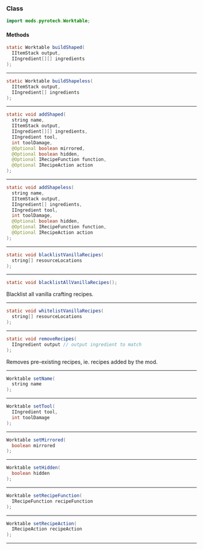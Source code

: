 
### Class

```java
import mods.pyrotech.Worktable;
```

#### Methods

```java
static Worktable buildShaped(
  IItemStack output,         
  IIngredient[][] ingredients
);
```


---


```java
static Worktable buildShapeless(
  IItemStack output,       
  IIngredient[] ingredients
);
```


---


```java
static void addShaped(
  string name,                       
  IItemStack output,                 
  IIngredient[][] ingredients,       
  IIngredient tool,                  
  int toolDamage,                    
  @Optional boolean mirrored,        
  @Optional boolean hidden,          
  @Optional IRecipeFunction function,
  @Optional IRecipeAction action     
);
```


---


```java
static void addShapeless(
  string name,                       
  IItemStack output,                 
  IIngredient[] ingredients,         
  IIngredient tool,                  
  int toolDamage,                    
  @Optional boolean hidden,          
  @Optional IRecipeFunction function,
  @Optional IRecipeAction action     
);
```


---


```java
static void blacklistVanillaRecipes(
  string[] resourceLocations
);
```


---


```java
static void blacklistAllVanillaRecipes();
```

Blacklist all vanilla crafting recipes.

---


```java
static void whitelistVanillaRecipes(
  string[] resourceLocations
);
```


---


```java
static void removeRecipes(
  IIngredient output // output ingredient to match
);
```

Removes pre-existing recipes, ie. recipes added by the mod.

---

```java
Worktable setName(
  string name
);
```


---


```java
Worktable setTool(
  IIngredient tool,
  int toolDamage   
);
```


---


```java
Worktable setMirrored(
  boolean mirrored
);
```


---


```java
Worktable setHidden(
  boolean hidden
);
```


---


```java
Worktable setRecipeFunction(
  IRecipeFunction recipeFunction
);
```


---


```java
Worktable setRecipeAction(
  IRecipeAction recipeAction
);
```


---

